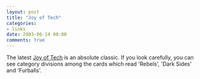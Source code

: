 ```yaml
---
layout: post
title: "Joy of Tech"
categories:
- links
date: 2003-06-14 00:00
comments: true
---
```


<p>The latest <a href="http://www.geekculture.com/joyoftech/index.html">Joy of Tech</a> is an absolute classic. If you look carefully, you can see category divisions among the cards which read 'Rebels', 'Dark Sides' and 'Furballs'.</p>


